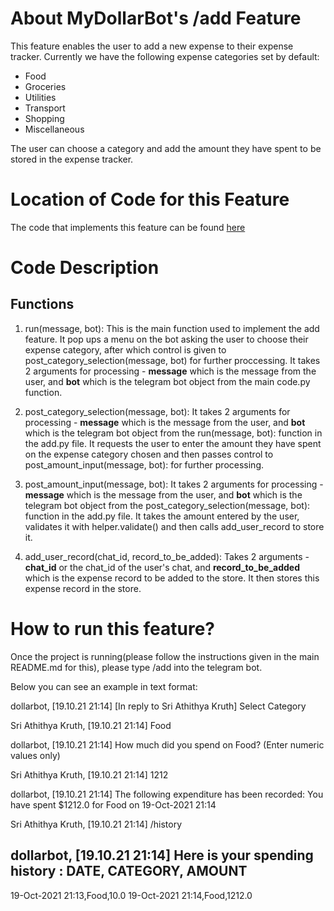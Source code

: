 # About MyDollarBot's /add Feature
This feature enables the user to add a new expense to their expense tracker.
Currently we have the following expense categories set by default:

- Food
- Groceries
- Utilities
- Transport
- Shopping
- Miscellaneous

The user can choose a category and add the amount they have spent to be stored in the expense tracker.

# Location of Code for this Feature
The code that implements this feature can be found [here](https://github.com/sak007/MyDollarBot/blob/backlogs/code/add.py)

# Code Description
## Functions

1. run(message, bot):
This is the main function used to implement the add feature. It pop ups a menu on the bot asking the user to choose their expense category, after which control is given to post_category_selection(message, bot) for further proccessing. It takes 2 arguments for processing - **message** which is the message from the user, and **bot** which is the telegram bot object from the main code.py function.

2. post_category_selection(message, bot):
 It takes 2 arguments for processing - **message** which is the message from the user, and **bot** which is the telegram bot object from the run(message, bot): function in the add.py file. It requests the user to enter the amount they have spent on the expense category chosen and then passes control to post_amount_input(message, bot): for further processing.

3. post_amount_input(message, bot):
 It takes 2 arguments for processing - **message** which is the message from the user, and **bot** which is the telegram bot object from the post_category_selection(message, bot): function in the add.py file. It takes the amount entered by the user, validates it with helper.validate() and then calls add_user_record to store it.

4. add_user_record(chat_id, record_to_be_added):
 Takes 2 arguments - **chat_id** or the chat_id of the user's chat, and **record_to_be_added** which is the expense record to be added to the store. It then stores this expense record in the store.

# How to run this feature?
Once the project is running(please follow the instructions given in the main README.md for this), please type /add into the telegram bot.

Below you can see an example in text format:

dollarbot, [19.10.21 21:14]
[In reply to Sri Athithya Kruth]
Select Category

Sri Athithya Kruth, [19.10.21 21:14]
Food

dollarbot, [19.10.21 21:14]
How much did you spend on Food? 
(Enter numeric values only)

Sri Athithya Kruth, [19.10.21 21:14]
1212

dollarbot, [19.10.21 21:14]
The following expenditure has been recorded: You have spent $1212.0 for Food on 19-Oct-2021 21:14

Sri Athithya Kruth, [19.10.21 21:14]
/history

dollarbot, [19.10.21 21:14]
Here is your spending history : 
DATE, CATEGORY, AMOUNT
----------------------
19-Oct-2021 21:13,Food,10.0
19-Oct-2021 21:14,Food,1212.0